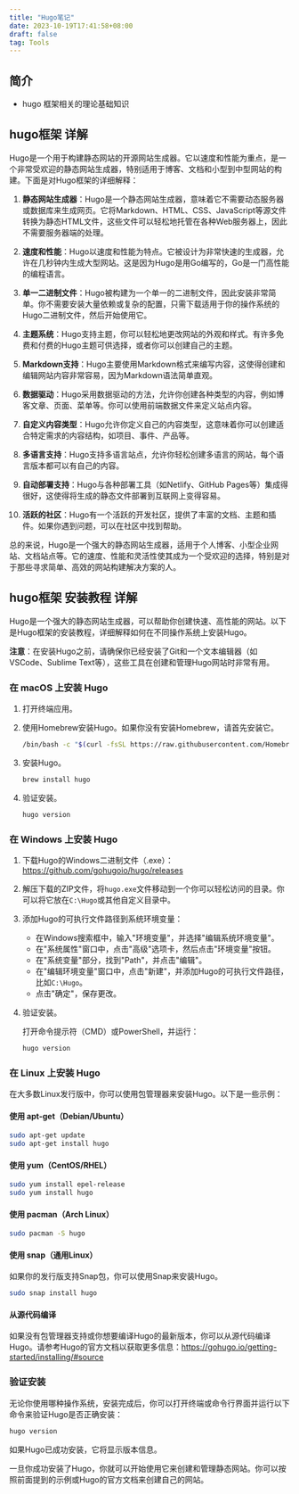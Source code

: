 ```yaml
---
title: "Hugo笔记"
date: 2023-10-19T17:41:58+08:00
draft: false
tag: Tools
---
```



## 简介

+ hugo 框架相关的理论基础知识

## hugo框架 详解

Hugo是一个用于构建静态网站的开源网站生成器。它以速度和性能为重点，是一个非常受欢迎的静态网站生成器，特别适用于博客、文档和小型到中型网站的构建。下面是对Hugo框架的详细解释：

1. **静态网站生成器**：Hugo是一个静态网站生成器，意味着它不需要动态服务器或数据库来生成网页。它将Markdown、HTML、CSS、JavaScript等源文件转换为静态HTML文件，这些文件可以轻松地托管在各种Web服务器上，因此不需要服务器端的处理。

2. **速度和性能**：Hugo以速度和性能为特点。它被设计为非常快速的生成器，允许在几秒钟内生成大型网站。这是因为Hugo是用Go编写的，Go是一门高性能的编程语言。

3. **单一二进制文件**：Hugo被构建为一个单一的二进制文件，因此安装非常简单。你不需要安装大量依赖或复杂的配置，只需下载适用于你的操作系统的Hugo二进制文件，然后开始使用它。

4. **主题系统**：Hugo支持主题，你可以轻松地更改网站的外观和样式。有许多免费和付费的Hugo主题可供选择，或者你可以创建自己的主题。

5. **Markdown支持**：Hugo主要使用Markdown格式来编写内容，这使得创建和编辑网站内容非常容易，因为Markdown语法简单直观。

6. **数据驱动**：Hugo采用数据驱动的方法，允许你创建各种类型的内容，例如博客文章、页面、菜单等。你可以使用前端数据文件来定义站点内容。

7. **自定义内容类型**：Hugo允许你定义自己的内容类型，这意味着你可以创建适合特定需求的内容结构，如项目、事件、产品等。

8. **多语言支持**：Hugo支持多语言站点，允许你轻松创建多语言的网站，每个语言版本都可以有自己的内容。

9. **自动部署支持**：Hugo与各种部署工具（如Netlify、GitHub Pages等）集成得很好，这使得将生成的静态文件部署到互联网上变得容易。

10. **活跃的社区**：Hugo有一个活跃的开发社区，提供了丰富的文档、主题和插件。如果你遇到问题，可以在社区中找到帮助。

总的来说，Hugo是一个强大的静态网站生成器，适用于个人博客、小型企业网站、文档站点等。它的速度、性能和灵活性使其成为一个受欢迎的选择，特别是对于那些寻求简单、高效的网站构建解决方案的人。

## hugo框架 安装教程 详解

Hugo是一个强大的静态网站生成器，可以帮助你创建快速、高性能的网站。以下是Hugo框架的安装教程，详细解释如何在不同操作系统上安装Hugo。

**注意**：在安装Hugo之前，请确保你已经安装了Git和一个文本编辑器（如VSCode、Sublime Text等），这些工具在创建和管理Hugo网站时非常有用。

### 在 macOS 上安装 Hugo

1. 打开终端应用。

2. 使用Homebrew安装Hugo。如果你没有安装Homebrew，请首先安装它。

   ```bash
   /bin/bash -c "$(curl -fsSL https://raw.githubusercontent.com/Homebrew/install/master/install.sh)"
   ```

3. 安装Hugo。

   ```bash
   brew install hugo
   ```

4. 验证安装。

   ```bash
   hugo version
   ```

### 在 Windows 上安装 Hugo

1. 下载Hugo的Windows二进制文件（.exe）：https://github.com/gohugoio/hugo/releases

2. 解压下载的ZIP文件，将`hugo.exe`文件移动到一个你可以轻松访问的目录。你可以将它放在`C:\Hugo`或其他自定义目录中。

3. 添加Hugo的可执行文件路径到系统环境变量：

   - 在Windows搜索框中，输入"环境变量"，并选择"编辑系统环境变量"。
   - 在"系统属性"窗口中，点击"高级"选项卡，然后点击"环境变量"按钮。
   - 在"系统变量"部分，找到"Path"，并点击"编辑"。
   - 在"编辑环境变量"窗口中，点击"新建"，并添加Hugo的可执行文件路径，比如`C:\Hugo`。
   - 点击"确定"，保存更改。

4. 验证安装。

   打开命令提示符（CMD）或PowerShell，并运行：

   ```bash
   hugo version
   ```

### 在 Linux 上安装 Hugo

在大多数Linux发行版中，你可以使用包管理器来安装Hugo。以下是一些示例：

#### 使用 apt-get（Debian/Ubuntu）

```bash
sudo apt-get update
sudo apt-get install hugo
```

#### 使用 yum（CentOS/RHEL）

```bash
sudo yum install epel-release
sudo yum install hugo
```

#### 使用 pacman（Arch Linux）

```bash
sudo pacman -S hugo
```

#### 使用 snap（通用Linux）

如果你的发行版支持Snap包，你可以使用Snap来安装Hugo。

```bash
sudo snap install hugo
```

#### 从源代码编译

如果没有包管理器支持或你想要编译Hugo的最新版本，你可以从源代码编译Hugo。请参考Hugo的官方文档以获取更多信息：https://gohugo.io/getting-started/installing/#source

### 验证安装

无论你使用哪种操作系统，安装完成后，你可以打开终端或命令行界面并运行以下命令来验证Hugo是否正确安装：

```bash
hugo version
```

如果Hugo已成功安装，它将显示版本信息。

一旦你成功安装了Hugo，你就可以开始使用它来创建和管理静态网站。你可以按照前面提到的示例或Hugo的官方文档来创建自己的网站。